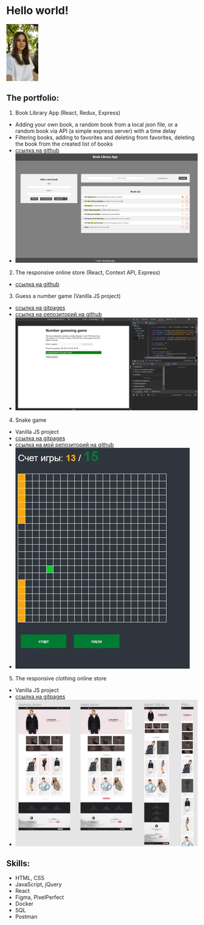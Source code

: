 # Hello world!
<img src="/img/photo.jpg" height="150" />
    
## The portfolio:

1. Book Library App (React, Redux, Express)
- Adding your own book, a random book from a local json file, or a random book via API (a simple express server) with a time delay
- Filtering books, adding to favorites and deleting from favorites, deleting the book from the created list of books
- [ссылка на github](https://github.com/oazakharova/book-library-app)
- ![скриншот](/img/book-library-app.png)
    
2. The responsive online store (React, Context API, Express)
- [ссылка на github](https://github.com/oazakharova/home-accessories-store)
    
3. Guess a number game (Vanilla JS project)
- [ссылка на gitpages](https://oazakharova.github.io/guessNumberGame)
- [ссылка на репозиторий на github](https://github.com/oazakharova/guessNumberGame)
- ![скриншот](/img/guessNumberGameImg.jpg)
    
4. Snake game
- Vanilla JS project
- [ссылка на gitpages](https://oazakharova.github.io/snakeGame)
- [ссылка на мой репозиторий на github](https://github.com/oazakharova/snakeGame)
- ![скриншот](/img/snakeGameImg.JPG)
    
5. The responsive clothing online store
- Vanilla JS project
- [ссылка на gitpages](https://oazakharova.github.io/onlineClothingStore)
- ![скриншот](/img/brandShopImg.JPG)
    
## Skills:
- HTML, CSS
- JavaScript, jQuery
- React
- Figma, PixelPerfect
- Docker
- SQL
- Postman


